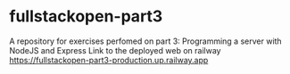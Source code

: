 # fullstackopen-part3
A repository for exercises perfomed on part 3: Programming a server with NodeJS and Express
Link to the deployed web on railway https://fullstackopen-part3-production.up.railway.app